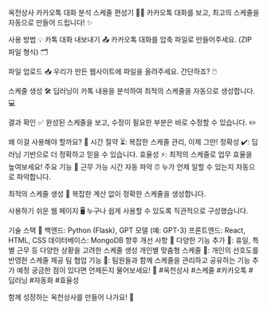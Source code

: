 옥천상사 카카오톡 대화 분석 스케줄 편성기 📅🤖
카카오톡 대화를 보고, 최고의 스케줄을 자동으로 만들어 드립니다! ✨

사용 방법 💡
카톡 대화 내보내기 📤
카카오톡 대화를 압축 파일로 만들어주세요. (ZIP 파일 형식) 🗂️

파일 업로드 📥
우리가 만든 웹사이트에 파일을 올려주세요. 간단하죠? 🖱️

스케줄 생성 🛠️
딥러닝이 카톡 내용을 분석하여 최적의 스케줄을 자동으로 생성합니다. 💻

결과 확인 ✅
완성된 스케줄을 보고, 수정이 필요한 부분은 바로 수정할 수 있습니다. ✏️

왜 이걸 사용해야 할까요? 🤔
시간 절약 ⏳: 복잡한 스케줄 관리, 이제 그만!
정확성 ✔️: 딥러닝 기반으로 더 정확하고 믿을 수 있습니다.
효율성 ⚡: 최적의 스케줄로 업무 효율을 높여보세요!
주요 기능 🌟
근무 가능 시간 자동 파악 ⏰
누가 언제 일할 수 있는지 자동으로 파악합니다.

최적의 스케줄 생성 🔄
복잡한 계산 없이 정확한 스케줄을 생성합니다.

사용하기 쉬운 웹 페이지 🖥️
누구나 쉽게 사용할 수 있도록 직관적으로 구성했습니다.

기술 스택 🔧
백엔드: Python (Flask), GPT 모델 (예: GPT-3)
프론트엔드: React, HTML, CSS
데이터베이스: MongoDB
향후 개선 사항 🚀
다양한 기능 추가 📅: 휴일, 특별 근무 등 다양한 상황을 고려한 스케줄 생성
개인별 맞춤형 스케줄 👤: 개인의 선호도를 반영한 스케줄 제공
팀 협업 기능 🤝: 팀원들과 함께 스케줄을 관리하고 공유하는 기능 추가 예정
궁금한 점이 있다면 언제든지 물어보세요! 💬
#옥천상사 #스케줄 #카카오톡 #딥러닝 #자동화 #효율성

함께 성장하는 옥천상사를 만들어 나가요! 🌱
